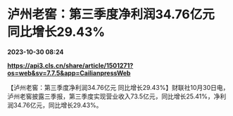 # 泸州老窖：第三季度净利润34.76亿元 同比增长29.43%

**2023-10-30 08:24**

**https://api3.cls.cn/share/article/1501271?os=web&sv=7.7.5&app=CailianpressWeb**

【泸州老窖：第三季度净利润34.76亿元 同比增长29.43%】财联社10月30日电，泸州老窖披露三季报，第三季度实现营业收入73.5亿元，同比增长25.41%，净利润34.76亿元，同比增长29.43%。
